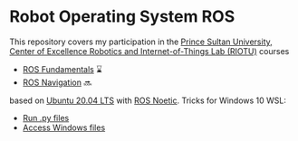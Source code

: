 # Robot Operating System ROS
This repository covers my participation in the [Prince Sultan University, Center of Excellence Robotics and Internet-of-Things Lab (RIOTU)](https://www.riotu-lab.org/) courses
- [ROS Fundamentals](https://www.udemy.com/course/ros-essentials/) :hourglass:
- [ROS Navigation](https://www.udemy.com/course/ros-navigation/) :soon:


based on [Ubuntu 20.04 LTS](https://releases.ubuntu.com/20.04/) with [ROS Noetic](http://wiki.ros.org/noetic/Installation/Ubuntu). Tricks for Windows 10 WSL:
- [Run .py files](https://answers.ros.org/question/10412/no-such-file-or-directory-when-using-rosrun/)
- [Access Windows files](https://www.howtogeek.com/261383/how-to-access-your-ubuntu-bash-files-in-windows-and-your-windows-system-drive-in-bash/)
